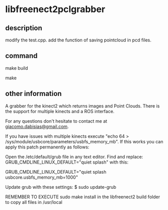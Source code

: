 # libfreenect2pclgrabber

## description
modify the test.cpp.
add the function of saving pointcloud in pcd files.


## command
make build

make 

## other information
A grabber for the kinect2 which returns images and Point Clouds. 
There is the support for multiple kinects and a ROS interface.

For any questions don't hesitate to contact me at giacomo.dabisias@gmail.com.

If you have issues with multiple kinects execute "echo 64 > /sys/module/usbcore/parameters/usbfs_memory_mb". If this works you can apply this patch permanently as follows:

Open the /etc/default/grub file in any text editor. Find and replace:
GRUB_CMDLINE_LINUX_DEFAULT="quiet splash"
with this:

GRUB_CMDLINE_LINUX_DEFAULT="quiet splash usbcore.usbfs_memory_mb=1000"

Update grub with these settings:
$ sudo update-grub

REMEMBER TO EXECUTE sudo make install in the libfreenect2 build folder to copy all files in /usr/local
